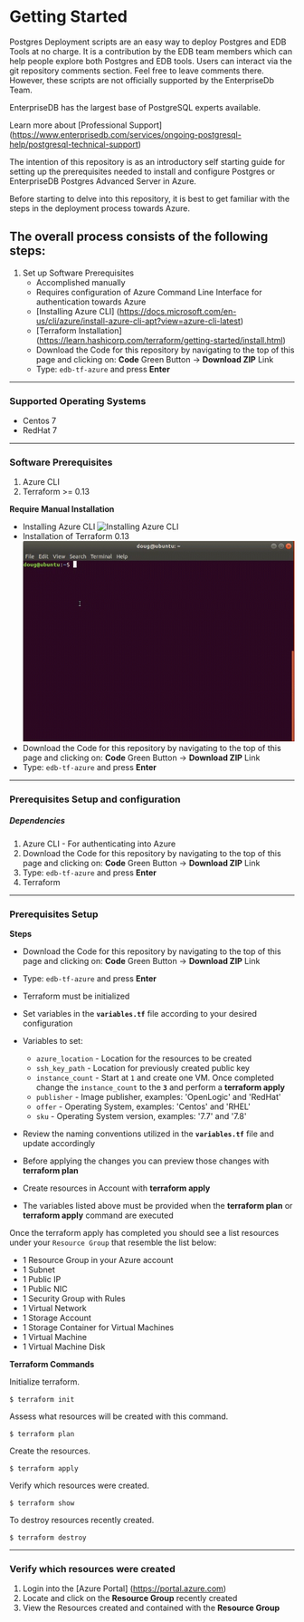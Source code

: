 # Getting Started
Postgres Deployment scripts are an easy way to deploy Postgres and EDB Tools at no charge. It is a contribution by the EDB team members which can help people explore both Postgres and EDB tools. Users can interact via the git repository comments section. Feel free to leave comments there. However, these scripts are not officially supported by the EnterpriseDb Team.

EnterpriseDB has the largest base of PostgreSQL experts available.

Learn more about [Professional Support] (https://www.enterprisedb.com/services/ongoing-postgresql-help/postgresql-technical-support)

The intention of this repository is as an introductory self starting guide for setting up the prerequisites needed to install and configure Postgres or EnterpriseDB Postgres Advanced Server in Azure.

Before starting to delve into this repository, it is best to get familiar with the steps in the deployment process towards Azure.

## The overall process consists of the following steps:

1. Set up Software Prerequisites
   * Accomplished manually
   * Requires configuration of Azure Command Line Interface for authentication towards Azure
   * [Installing Azure CLI]
(https://docs.microsoft.com/en-us/cli/azure/install-azure-cli-apt?view=azure-cli-latest)
   * [Terraform Installation]  (https://learn.hashicorp.com/terraform/getting-started/install.html)
   * Download the Code for this repository by navigating to the top of this page and clicking on: **Code** Green Button -> **Download ZIP** Link
   * Type: ```edb-tf-azure``` and press **Enter**

----
### Supported Operating Systems
* Centos 7
* RedHat 7

----
### Software Prerequisites
1. Azure CLI
2. Terraform >= 0.13

**Require Manual Installation**
* Installing Azure CLI
  ![Installing Azure CLI](demos/Azure_CLI_Installation.gif)
* Installation of Terraform 0.13 
  ![Terraform 0.13 Installation](demos/Terraform_0.13_Installation.gif)
* Download the Code for this repository by navigating to the top of this page and clicking on: **Code** Green Button -> **Download ZIP** Link
* Type: ```edb-tf-azure``` and press **Enter**

----
### Prerequisites Setup and configuration
##### Dependencies
1. Azure CLI - For authenticating into Azure
2. Download the Code for this repository by navigating to the top of this page and clicking on: **Code** Green Button -> **Download ZIP** Link
3. Type: ```edb-tf-azure``` and press **Enter**
4. Terraform

----
### Prerequisites Setup

**Steps**

* Download the Code for this repository by navigating to the top of this page and clicking on: **Code** Green Button -> **Download ZIP** Link

* Type: ```edb-tf-azure``` and press **Enter**
   
* Terraform must be initialized

* Set variables in the **```variables.tf```** file according to your desired configuration

* Variables to set:

   * ```azure_location``` - Location for the resources to be created
   * ```ssh_key_path``` - Location for previously created public key
   * ```instance_count``` - Start at ```1``` and create one VM. Once completed change the ```instance_count``` to the **```3```** and perform a **terraform apply**
   * ```publisher``` - Image publisher, examples: 'OpenLogic' and 'RedHat'
   * ```offer``` - Operating System, examples: 'Centos' and 'RHEL'
   * ```sku``` - Operating System version, examples: '7.7' and '7.8'

* Review the naming conventions utilized in the **```variables.tf```** file and update accordingly

* Before applying the changes you can preview those changes with **terraform plan**

* Create resources in Account with **terraform apply**

* The variables listed above must be provided when the **terraform plan** or **terraform apply** command are executed

Once the terraform apply has completed you should see a list resources under your ```Resource Group``` that resemble the list below:
* 1 Resource Group in your Azure account
* 1 Subnet
* 1 Public IP
* 1 Public NIC
* 1 Security Group with Rules
* 1 Virtual Network
* 1 Storage Account
* 1 Storage Container for Virtual Machines
* 1 Virtual Machine
* 1 Virtual Machine Disk


**Terraform Commands**

Initialize terraform.

```
$ terraform init
```

Assess what resources will be created with this command.

```
$ terraform plan
```

Create the resources.

```
$ terraform apply
```

Verify which resources were created.

```
$ terraform show
```

To destroy resources recently created.

```
$ terraform destroy
```

----
### Verify which resources were created
1. Login into the [Azure Portal]  (https://portal.azure.com)
2. Locate and click on the **Resource Group** recently created
3. View the Resources created and contained with the **Resource Group**
